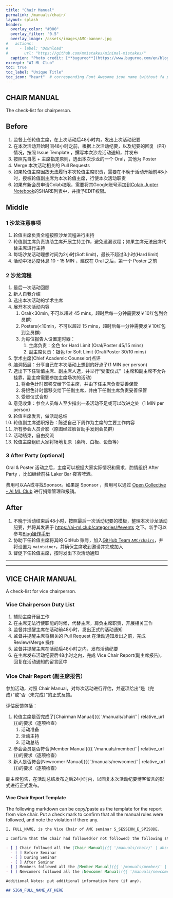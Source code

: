 ```yaml
---
title: "Chair Manual"
permalink: /manuals/chair/
layout: splash
header:
  overlay_color: "#000"
  overlay_filter: "0.5"
  overlay_image: /assets/images/AMC-banner.jpg
#   actions:
#     - label: "Download"
#       url: "https://github.com/mmistakes/minimal-mistakes/"
  caption: "Photo credit: [**buguroo**](https://www.buguroo.com/en/blog/topic/ai)"
excerpt: "AI ML Club"
toc: true
toc_label: "Unique Title"
toc_icon: "heart"  # corresponding Font Awesome icon name (without fa prefix)
---
```


## CHAIR MANUAL

The check-list for chairperson.

## Before

1. 监督上任轮值主席，在上次活动后48小时内，发出上次活动纪要
2. 在本次活动开始时间48小时之前，根据上次活动纪要，以及纪要的回复（PR）情况，按照 Issue Template ，撰写本次沙龙活动通知，并发布
3. 按照先自愿 + 主席指定原则，选出本次沙龙的一个 Oral，其他为 Poster
4. Merge 本次活动相关的 Pull Requests
5. 如果轮值主席因故无法履行本次轮值主席职责，需要在不晚于活动开始前48小时，授权轮值副主席为本次轮值主席，行使本次活动职责
6. 如果有新会员申请Colab权限，需要将其Google账号添加到[Colab Jupter Notebook](https://colab.research.google.com/drive/1AO3bwIgzfy63ty8OSSgUPRG1PIii3oo_)的SHARE列表中，并授予EDIT权限。

## Middle

### 1 沙龙注意事项

1. 轮值主席负责全程按照沙龙流程进行主持
1. 轮值副主席负责协助主席开展主持工作，避免遗漏议程；如果主席无法出席代替主席进行主持
1. 每场沙龙活动理想时间为2小时(Soft limit)，最长不超过3小时(Hard limit)
1. 活动中场适度休息 10 - 15 MIN ，建议在 Oral 之后，第一个 Poster 之前

### 2 沙龙流程

1. 最后一次活动回顾
1. 新人自我介绍
1. 选出本次活动的学术主席
1. 展开本次活动内容
    1. Oral(<30min, 不可以超过 45 mins，超时后每一分钟需要发￥10红包到会员群)
    1. Posters(<10min，不可以超过 15 mins，超时后每一分钟需要发￥10红包到会员群)
    1. 为每位报告人设置定时器：
        1. 主席负责：金色 for Hard Limit (Oral/Poster 45/15 mins)
        1. 副主席负责：银色 for Soft Limit (Oral/Poster 30/10 mins)
1. 学术主席(Chief Academic Counselor)点评
1. 脑洞拓展：分享自己在本次活动上想到的好点子(1 MIN per person)
1. 选出下下任轮值主席、副主席人选，并举行“受蛋仪式”（主席和副主席不允许挂靠，副主席需要参加主席场次的活动）
    1. 将金色计时器移交给下任主席，并由下任主席负责妥善保管
    1. 将银色计时器移交给下任副主席，并由下任副主席负责妥善保管
    1. 受蛋仪式合影
1. 意见收集：参会人员每人至少指出一条活动不足或可以改进之处（1 MIN per person）
1. 轮值主席发言，做活动总结
1. 轮值副主席述职报告：陈述自己下周作为主席的主要工作内容
1. 所有参会人员合影（原图经过脸盲助手发到会员群）
1. 活动结束，自由交流
1. 轮值主席组织大家将场地复原（桌椅、白板、设备等）

### 3 After Party (optional)

Oral & Poster 活动之后，主席可以根据大家实际情况和需求，酌情组织 After Party ，比如继续前往 Laker Bar 夜宵啤酒。

费用可以AA或寻找Sponsor。如果是 Sponsor ，费用可以通过 [Open Collective - AI ML Club](https://opencollective.com/ai-ml-club) 进行捐赠管理和报销。

## After

1. 不晚于活动结束后48小时，按照最后一次活动纪要的模板，整理本次沙龙活动纪要，并将其发表于 <https://ai-ml.club/categories/#events> 之下。新手可以参考[Blog操作手册](https://ai-ml.club/manuals/blog/)
1. 协助下任轮值主席将其的 GitHub 账号，加入[GitHub Team `AMC/chairs`](https://github.com/orgs/BUPT/teams/chairs)，并将设置为 `maintainer`，并确保主席收到邀请并完成加入
1. 督促下任轮值主席，按时发出下次活动通知

---
---

## VICE CHAIR MANUAL

A check-list for vice chairperson.

### Vice Chairperson Duty List

1. 辅助主席开展工作
1. 在主席无法行使职能的时候，代替主席，肩负主席职责，开展相关工作
1. 监督并提醒主席在活动前48小时，发出正式的活动通知
1. 监督并提醒主席将相关的 Pull Request 在活动通知发出之前，完成 Review/Merge 操作
1. 监督并提醒主席在活动后48小时之内，发布活动纪要
1. 在主席发布活动纪要后48小时之内，完成 Vice Chair Report(副主席报告)，回复在活动通知的留言区中

### Vice Chair Report (副主席报告）

参加活动，对照 Chair Manual，对每次活动进行评估，并逐项给出“是（完成）”或“否（未完成）”的正式反馈。

评估反馈包括：

1. 轮值主席是否完成了[Chairman Manual]({{ '/manuals/chair/' | relative_url }})的要求（逐项检查）
    1. 活动准备
    1. 活动主持
    1. 活动总结
1. 参会会员是否符合[Member Manual]({{ '/manuals/member/' | relative_url }})的要求（逐项检查）
1. 新人是否符合[Newcomer Manual]({{ '/manuals/newcomer/' | relative_url }})的要求（逐项检查）

副主席包告，在活动总结发布之后24小时内，以回复本次活动纪要博客留言的形式进行正式发布。

#### Vice Chair Report Template

The following markdown can be copy/paste as the template for the report from vice chair. Put a check mark to confirm that all the manual rules were followed, and note the violation if there any.

```markdown
I, FULL_NAME, is the Vice Chair of AMC seminar S_SESSION_E_SPISODE.

I confirm that the Chair had followed(or not followed) the following steps in this seminar:

- [ ] Chair followed all the [Chair Manual]({{ '/manuals/chair/' | absolute_url }}) requirements
  - [ ] Before Seminar
  - [ ] During Seminar
  - [ ] After Seminar
- [ ] Members followed all the [Member Manual]({{ '/manuals/member/' | absolute_url }}) requirements
- [ ] Newcomers followed all the [Newcomer Manual]({{ '/manuals/newcomer/' | absolute_url }}) requirements

Additional Notes: put additional information here (if any).

## SIGN_FULL_NAME_AT_HERE
```
